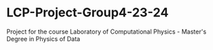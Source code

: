 # LCP-Project-Group4-23-24
Project for the course Laboratory of Computational Physics - Master's Degree in Physics of Data


